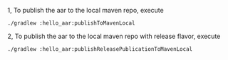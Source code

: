 1, To publish the aar to the local maven repo, execute
```
./gradlew :hello_aar:publishToMavenLocal
```


2, To publish the aar to the local maven repo with release flavor, execute
```
./gradlew :hello_aar:publishReleasePublicationToMavenLocal
```

